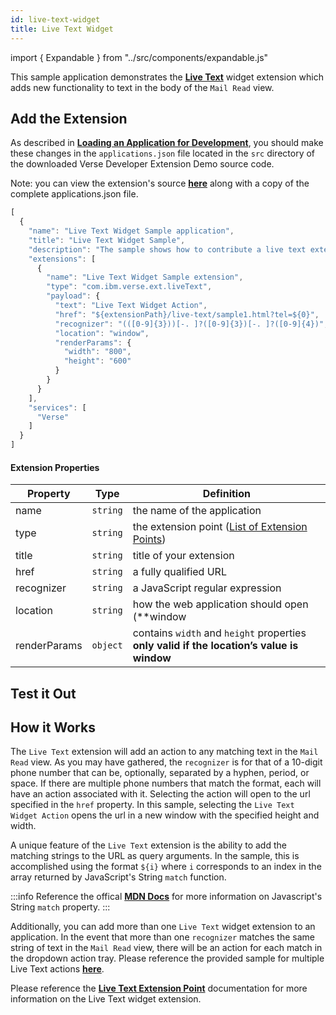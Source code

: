 ```yaml
---
id: live-text-widget
title: Live Text Widget
---
```

import { Expandable } from "../src/components/expandable.js"

This sample application demonstrates the **[Live Text](../extension-points#live-text)** widget extension which adds new functionality to text in the body of the `Mail Read` view.

## Add the Extension
As described in **[Loading an Application for Development](../development)**, you should make these changes in the ```applications.json``` file located in the ```src``` directory of the downloaded Verse Developer Extension Demo source code. 

Note: you can view the extension's source **[here](https://github.com/HCL-TECH-SOFTWARE/Verse-Extension-samples/tree/master/src/modify-on-send/live-text)** along with a copy of the complete applications.json file.

```js
[
  {
    "name": "Live Text Widget Sample application",
    "title": "Live Text Widget Sample",
    "description": "The sample shows how to contribute a live text extension in Verse",
    "extensions": [
      {
        "name": "Live Text Widget Sample extension",
        "type": "com.ibm.verse.ext.liveText",
        "payload": {
          "text": "Live Text Widget Action",
          "href": "${extensionPath}/live-text/sample1.html?tel=${0}",
          "recognizer": "(([0-9]{3}))[-. ]?([0-9]{3})[-. ]?([0-9]{4})",
          "location": "window",
          "renderParams": {
            "width": "800",
            "height": "600"
          }
        }
      }
    ],
    "services": [
      "Verse"
    ]
  }
]
```
#### Extension Properties
| Property    | Type |  Definition |
|-------------|:----:|-------------|
| name        | `string` | the name of the application |
| type        | `string` | the extension point  ([List of Extension Points](../extension-points)) |
| title       | `string` | title of your extension |
| href        | `string` | a fully qualified URL |
| recognizer  | `string` | a JavaScript regular expression |
| location    | `string` | how the web application should open (**window|tab|embedded**) |
| renderParams | `object` | contains `width` and `height` properties  **only valid if the location’s value is window** |

## Test it Out
<Expandable path="samples/live-text.gif" />

##  How it Works
The `Live Text` extension will add an action to any matching text in the `Mail Read` view. As you may have gathered, the `recognizer` is for that of a 10-digit phone number that can be, optionally, separated by a hyphen, period, or space. If there are multiple phone numbers that match the format, each will have an action associated with it. Selecting the action will open to the url specified in the `href` property. In this sample, selecting the `Live Text Widget Action` opens the url in a new window with the specified height and width.

A unique feature of the `Live Text` extension is the ability to add the matching strings to the URL as query arguments. In the sample, this is accomplished using the format `${i}` where `i` corresponds to an index in the array returned by JavaScript's String `match` function.

:::info
Reference the offical **[MDN Docs](https://developer.mozilla.org/en-US/docs/Web/JavaScript/Reference/Global_Objects/String/match)** for more information on Javascript's String `match` property.
:::

Additionally, you can add more than one `Live Text` widget extension to an application. In the event that more than one `recognizer` matches the same string of text in the `Mail Read` view, there will be an action for each match in the dropdown action tray. Please reference the provided sample for multiple Live Text actions **[here](https://github.com/HCL-TECH-SOFTWARE/Verse-Extension-samples/tree/master/src/modify-on-send/live-text/multiple-actions)**.

Please reference the **[Live Text Extension Point](../extension-points#live-text)** documentation for more information on the Live Text widget extension.